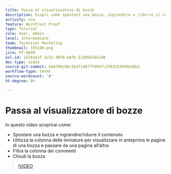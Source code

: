 ```yaml
---
title: Passa al visualizzatore di bozze
description: Scopri come spostare una bozza, ingrandire o ridurre il contenuto, utilizzare la colonna delle miniature, filtrare i commenti della bozza e altro ancora nel visualizzatore di bozze di  [!DNL  Workfront] .
activity: use
feature: Workfront Proof
type: Tutorial
role: User, Admin
level: Intermediate
team: Technical Marketing
thumbnail: 335140.png
jira: KT-8840
exl-id: 1534a43f-1c52-4078-b47b-11d96b7b5c98
doc-type: video
source-git-commit: bbdf99c6bc1be714077fd94fc3f8325394de36b3
workflow-type: tm+mt
source-wordcount: '0'
ht-degree: 0%

---
```


# Passa al visualizzatore di bozze

In questo video scoprirai come:

* Spostare una bozza e ingrandire/ridurre il contenuto
* Utilizza la colonna delle miniature per visualizzare in anteprima le pagine di una bozza e passare da una pagina all’altra
* Filtra la colonna dei commenti
* Chiudi la bozza

>[!VIDEO](https://video.tv.adobe.com/v/335140/?quality=12&learn=on&enablevpops=1)

<!-- 
## Learn more
* Review a static proof
* Search within a proof
* Compare proofs
* Configure proofing viewer settings
* View the [!DNL Workfront] object associated with a proof
* Share a proof from the proofing viewer
* Print a proof summary within [!DNL Workfront]
-->
